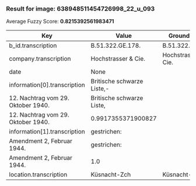 ### Result for image: 638948511454726998_22_u_093
Average Fuzzy Score: **0.8215392561983471**
<small>

| Key | Value | Ground Truth | Score |
| --- | --- | --- | --- |
| b_id.transcription | B.51.322.GE.178. | B.51.322.GB.178. | 0.9375 |
| company.transcription | Hochstrasser & Cie. | Hochstrasser & Cie. | 1.0 |
| date | None |  | 0.0 |
| information[0].transcription | Britische schwarze Liste,-
12. Nachtrag vom 29. Oktober 1940. | Britische schwarze Liste,
12. Nachtrag vom 29. Oktober 1940. | 0.9917355371900827 |
| information[1].transcription | gestrichen:
Amendment 2, Februar 1944. | gestrichen:
Amendment 2, Februar 1944. | 1.0 |
| location.transcription | Küsnacht-Zch | Küsnacht-Zch | 1.0 |

</small>
